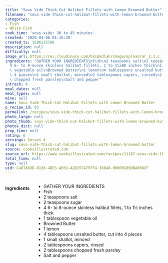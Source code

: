 ```yaml
---
title: "Sous Vide Thick-Cut Halibut Fillets with Lemon Browned Butter"
filename: "sous-vide-thick-cut-halibut-fillets-with-lemon-browned-butter"
categories:
- Fish
- White Fish
cook_time: 'sous vide: 30 to 45 minutes'
created: '2020-04-06 01:16:28'
created_ts: 1586135788
description: null
difficulty: null
image_url: https://res.cloudinary.com/hksqkdlah/image/upload/ar_1:1,c_fill,dpr_2.0,f_auto,fl_lossy.progressive.strip_profile,g_faces:auto,q_auto:low,w_344/41833-sfs-thick-cut-halibut-fillets-lemon-brown-butter-22
ingredients: "GATHER YOUR INGREDIENTS\nFish\n2 teaspoons salt\n2 teaspoons sugar\n\
  4 6- to 8-ounce skinless halibut fillets, 1 to 1\xBD inches thick\n1 tablespoon\
  \ vegetable oil\nBrowned Butter\n1 lemon\n4 tablespoons unsalted butter, cut into\
  \ 4 pieces\n1 small shallot, minced\n2 tablespoons capers, rinsed\n2 tablespoons\
  \ chopped fresh parsley\nSalt and pepper"
intrash: 0
meal_dates: null
meal_types: null
mine: null
name: Sous Vide Thick-Cut Halibut Fillets with Lemon Browned Butter
p_recipe_id: 93
permalink: /recipes/sous-vide-thick-cut-halibut-fillets-with-lemon-browned-butter
photo_large: null
photo_thumb: sous-vide-thick-cut-halibut-fillets-with-lemon-browned-butter-thumb.jpg
photos_dict: null
prep_time: null
rating: 0
servings: Serves 4
slug: sous-vide-thick-cut-halibut-fillets-with-lemon-browned-butter
source: cooksillustrated.com
source_url: https://www.cooksillustrated.com/recipes/11187-sous-vide-thick-cut-halibut-fillets-with-lemon-browned-butter?incode=MCSCM00L0&ref=new_search_experience_3
total_time: null
type: null
uid: C487A63D-8138-4DE3-AE63-A2D157475FF4-18848-00000C89DBA080CF
---
```

<div class="large-8 medium-7 columns" id="writeup">	</div><!-- #writeup -->
</div><!-- #row-one -->
<div class="row" id="row-two">	<div class="medium-4 small-5 columns" id="ingredients"><h4>Ingredients</h4><div class="box box-ingredients content"><ul>
<li>GATHER YOUR INGREDIENTS</li>
<li>Fish</li>
<li>2 teaspoons salt</li>
<li>2 teaspoons sugar</li>
<li>4 6- to 8-ounce skinless halibut fillets, 1 to 1½ inches thick</li>
<li>1 tablespoon vegetable oil</li>
<li>Browned Butter</li>
<li>1 lemon</li>
<li>4 tablespoons unsalted butter, cut into 4 pieces</li>
<li>1 small shallot, minced</li>
<li>2 tablespoons capers, rinsed</li>
<li>2 tablespoons chopped fresh parsley</li>
<li>Salt and pepper</li>
</ul>
</div>	</div>	<div class="medium-6 small-7 columns" id="directions">	</div>